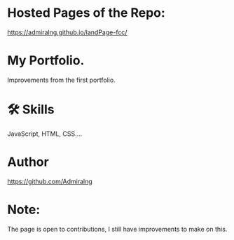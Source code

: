 # Hosted Pages of the Repo:
https://admiralng.github.io/landPage-fcc/

# My Portfolio.
Improvements from the first portfolio.

# 🛠 Skills
JavaScript, HTML, CSS....

# Author
https://github.com/Admiralng

# Note:
The page is open to contributions, I still have improvements to make on this.
